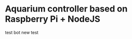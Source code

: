 Aquarium controller based on Raspberry Pi + NodeJS
==================================================


test bot
new test
